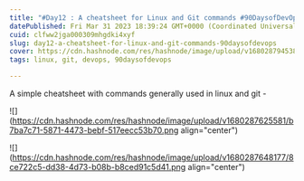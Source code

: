 ```yaml
---
title: "#Day12 : A cheatsheet for Linux and Git commands #90DaysofDevOps"
datePublished: Fri Mar 31 2023 18:39:24 GMT+0000 (Coordinated Universal Time)
cuid: clfww2jga000309mhgdki4xyf
slug: day12-a-cheatsheet-for-linux-and-git-commands-90daysofdevops
cover: https://cdn.hashnode.com/res/hashnode/image/upload/v1680287945389/55a16ef9-0b2e-4025-8134-2c6bdb459c91.png
tags: linux, git, devops, 90daysofdevops

---
```


A simple cheatsheet with commands generally used in linux and git -

![](https://cdn.hashnode.com/res/hashnode/image/upload/v1680287625581/b7ba7c71-5871-4473-bebf-517eecc53b70.png align="center")

![](https://cdn.hashnode.com/res/hashnode/image/upload/v1680287648177/8ce722c5-dd38-4d73-b08b-b8ced91c5d41.png align="center")